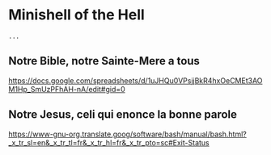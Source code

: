# Minishell of the Hell
```
...
```

## Notre Bible, notre Sainte-Mere a tous

https://docs.google.com/spreadsheets/d/1uJHQu0VPsjjBkR4hxOeCMEt3AOM1Hp_SmUzPFhAH-nA/edit#gid=0

## Notre Jesus, celi qui enonce la bonne parole 

https://www-gnu-org.translate.goog/software/bash/manual/bash.html?_x_tr_sl=en&_x_tr_tl=fr&_x_tr_hl=fr&_x_tr_pto=sc#Exit-Status
